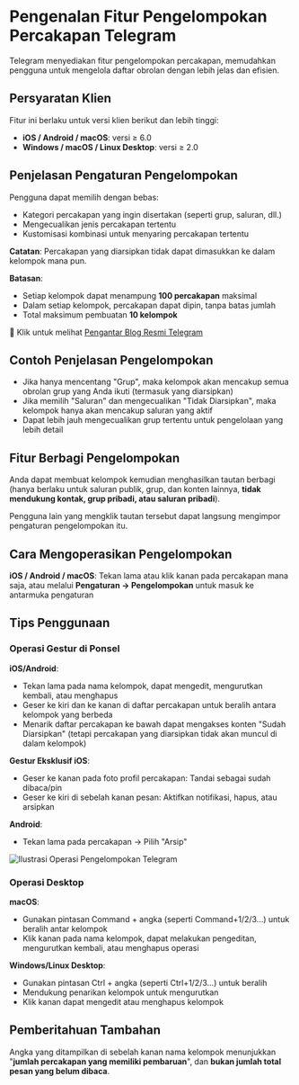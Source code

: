 # Pengenalan Fitur Pengelompokan Percakapan Telegram

Telegram menyediakan fitur pengelompokan percakapan, memudahkan pengguna untuk mengelola daftar obrolan dengan lebih jelas dan efisien.

## Persyaratan Klien

Fitur ini berlaku untuk versi klien berikut dan lebih tinggi:

- **iOS / Android / macOS**: versi ≥ 6.0
- **Windows / macOS / Linux Desktop**: versi ≥ 2.0

## Penjelasan Pengaturan Pengelompokan

Pengguna dapat memilih dengan bebas:

- Kategori percakapan yang ingin disertakan (seperti grup, saluran, dll.)
- Mengecualikan jenis percakapan tertentu
- Kustomisasi kombinasi untuk menyaring percakapan tertentu

**Catatan**: Percakapan yang diarsipkan tidak dapat dimasukkan ke dalam kelompok mana pun.

**Batasan**:

- Setiap kelompok dapat menampung **100 percakapan** maksimal
- Dalam setiap kelompok, percakapan dapat dipin, tanpa batas jumlah
- Total maksimum pembuatan **10 kelompok**

📄 Klik untuk melihat [Pengantar Blog Resmi Telegram](https://telegram.org/blog/folders)

## Contoh Penjelasan Pengelompokan

- Jika hanya mencentang "Grup", maka kelompok akan mencakup semua obrolan grup yang Anda ikuti (termasuk yang diarsipkan)
- Jika memilih "Saluran" dan mengecualikan "Tidak Diarsipkan", maka kelompok hanya akan mencakup saluran yang aktif
- Dapat lebih jauh mengecualikan grup tertentu untuk pengelolaan yang lebih detail

## Fitur Berbagi Pengelompokan

Anda dapat membuat kelompok kemudian menghasilkan tautan berbagi (hanya berlaku untuk saluran publik, grup, dan konten lainnya, **tidak mendukung kontak, grup pribadi, atau saluran pribadi**).

Pengguna lain yang mengklik tautan tersebut dapat langsung mengimpor pengaturan pengelompokan itu.

## Cara Mengoperasikan Pengelompokan

**iOS / Android / macOS**: Tekan lama atau klik kanan pada percakapan mana saja, atau melalui **Pengaturan → Pengelompokan** untuk masuk ke antarmuka pengaturan

## Tips Penggunaan

### Operasi Gestur di Ponsel

**iOS/Android**:

- Tekan lama pada nama kelompok, dapat mengedit, mengurutkan kembali, atau menghapus
- Geser ke kiri dan ke kanan di daftar percakapan untuk beralih antara kelompok yang berbeda
- Menarik daftar percakapan ke bawah dapat mengakses konten "Sudah Diarsipkan" (tetapi percakapan yang diarsipkan tidak akan muncul di dalam kelompok)

**Gestur Eksklusif iOS**:

- Geser ke kanan pada foto profil percakapan: Tandai sebagai sudah dibaca/pin
- Geser ke kiri di sebelah kanan pesan: Aktifkan notifikasi, hapus, atau arsipkan

**Android**:

- Tekan lama pada percakapan → Pilih "Arsip"

![Ilustrasi Operasi Pengelompokan Telegram](/markdown/img-4.jpeg)

### Operasi Desktop

**macOS**:

- Gunakan pintasan Command + angka (seperti Command+1/2/3...) untuk beralih antar kelompok
- Klik kanan pada nama kelompok, dapat melakukan pengeditan, mengurutkan kembali, atau menghapus operasi

**Windows/Linux Desktop**:

- Gunakan pintasan Ctrl + angka (seperti Ctrl+1/2/3...) untuk beralih
- Mendukung penarikan kelompok untuk mengurutkan
- Klik kanan dapat mengedit atau menghapus kelompok

## Pemberitahuan Tambahan

Angka yang ditampilkan di sebelah kanan nama kelompok menunjukkan "**jumlah percakapan yang memiliki pembaruan**", dan **bukan jumlah total pesan yang belum dibaca**.